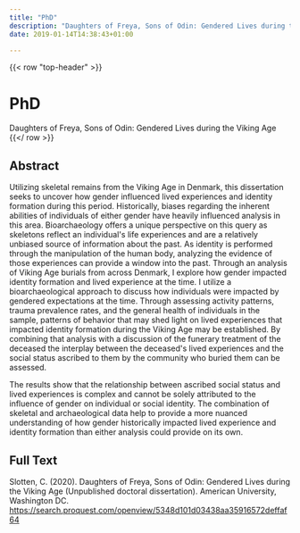 ```yaml
---
title: "PhD"
description: "Daughters of Freya, Sons of Odin: Gendered Lives during the Viking Age"
date: 2019-01-14T14:38:43+01:00

---
```

{{< row "top-header" >}}
# PhD
Daughters of Freya, Sons of Odin: Gendered Lives during the Viking Age
{{</ row >}}


## Abstract
Utilizing skeletal remains from the Viking Age in Denmark, this dissertation seeks to
uncover how gender influenced lived experiences and identity formation during this period.
Historically, biases regarding the inherent abilities of individuals of either gender have heavily
influenced analysis in this area. Bioarchaeology offers a unique perspective on this query as
skeletons reflect an individual's life experiences and are a relatively unbiased source of
information about the past. As identity is performed through the manipulation of the human
body, analyzing the evidence of those experiences can provide a window into the past. Through
an analysis of Viking Age burials from across Denmark, I explore how gender impacted identity
formation and lived experience at the time. I utilize a bioarchaeological approach to discuss how
individuals were impacted by gendered expectations at the time. Through assessing activity
patterns, trauma prevalence rates, and the general health of individuals in the sample, patterns of
behavior that may shed light on lived experiences that impacted identity formation during the
Viking Age may be established. By combining that analysis with a discussion of the funerary
treatment of the deceased the interplay between the deceased's lived experiences and the social
status ascribed to them by the community who buried them can be assessed.

The results show that the relationship between ascribed social status and lived
experiences is complex and cannot be solely attributed to the influence of gender on individual
or social identity. The combination of skeletal and archaeological data help to provide a more
nuanced understanding of how gender historically impacted lived experience and identity
formation than either analysis could provide on its own.

## Full Text

Slotten, C. (2020). Daughters of Freya, Sons of Odin: Gendered Lives during the Viking Age (Unpublished doctoral dissertation). American University, Washington DC. https://search.proquest.com/openview/5348d101d03438aa35916572deffaf64
